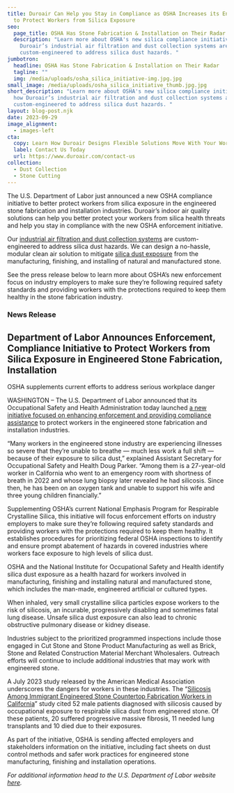 ```yaml
---
title: Duroair Can Help you Stay in Compliance as OSHA Increases its Enforcement
  to Protect Workers from Silica Exposure
seo:
  page_title: OSHA Has Stone Fabrication & Installation on Their Radar
  description: "Learn more about OSHA's new silica compliance initiative and how
    Duroair’s industrial air filtration and dust collection systems are
    custom-engineered to address silica dust hazards. "
jumbotron:
  headline: OSHA Has Stone Fabrication & Installation on Their Radar
  tagline: ""
  img: /media/uploads/osha_silica_initiative-img.jpg.jpg
small_image: /media/uploads/osha_silica_initiative_thumb.jpg.jpg
short_description: "Learn more about OSHA's new silica compliance initiative and
  how Duroair’s industrial air filtration and dust collection systems are
  custom-engineered to address silica dust hazards. "
layout: blog-post.njk
date: 2023-09-29
image_alignment:
  - images-left
cta:
  copy: Learn How Duroair Designs Flexible Solutions Move With Your Workflow
  label: Contact Us Today
  url: https://www.duroair.com/contact-us
collection:
  - Dust Collection
  - Stone Cutting
---
```

The U.S. Department of Labor just announced a new OSHA compliance initiative to better protect workers from silica exposure in the engineered stone fabrication and installation industries. Duroair’s indoor air quality solutions can help you better protect your workers from silica health threats and help you stay in compliance with the new OSHA enforcement initiative.

Our [industrial air filtration and dust collection systems](https://www.duroair.com/blog/custom-hard-wall-clean-room-solutions) are custom-engineered to address silica dust hazards. We can design a no-hassle, modular clean air solution to mitigate [silica dust exposure](https://www.duroair.com/industries/stone-cutting) from the manufacturing, finishing, and installing of natural and manufactured stone.

See the press release below to learn more about OSHA’s new enforcement focus on industry employers to make sure they’re following required safety standards and providing workers with the protections required to keep them healthy in the stone fabrication industry.

### News Release

## Department of Labor Announces Enforcement, Compliance Initiative to Protect Workers from Silica Exposure in Engineered Stone Fabrication, Installation

OSHA supplements current efforts to address serious workplace danger

WASHINGTON – The U.S. Department of Labor announced that its Occupational Safety and Health Administration today launched [a new initiative focused on enhancing enforcement and providing compliance assistance](https://www.osha.gov/laws-regs/standardinterpretations/2023-09-22) to protect workers in the engineered stone fabrication and installation industries.

“Many workers in the engineered stone industry are experiencing illnesses so severe that they’re unable to breathe — much less work a full shift — because of their exposure to silica dust,” explained Assistant Secretary for Occupational Safety and Health Doug Parker. “Among them is a 27-year-old worker in California who went to an emergency room with shortness of breath in 2022 and whose lung biopsy later revealed he had silicosis. Since then, he has been on an oxygen tank and unable to support his wife and three young children financially.”

Supplementing OSHA’s current National Emphasis Program for Respirable Crystalline Silica, this initiative will focus enforcement efforts on industry employers to make sure they’re following required safety standards and providing workers with the protections required to keep them healthy. It establishes procedures for prioritizing federal OSHA inspections to identify and ensure prompt abatement of hazards in covered industries where workers face exposure to high levels of silica dust. 

OSHA and the National Institute for Occupational Safety and Health identify silica dust exposure as a health hazard for workers involved in manufacturing, finishing and installing natural and manufactured stone, which includes the man-made, engineered artificial or cultured types. 

When inhaled, very small crystalline silica particles expose workers to the risk of silicosis, an incurable, progressively disabling and sometimes fatal lung disease. Unsafe silica dust exposure can also lead to chronic obstructive pulmonary disease or kidney disease. 

Industries subject to the prioritized programmed inspections include those engaged in Cut Stone and Stone Product Manufacturing as well as Brick, Stone and Related Construction Material Merchant Wholesalers. Outreach efforts will continue to include additional industries that may work with engineered stone. 

A July 2023 study released by the American Medical Association underscores the dangers for workers in these industries. The “[Silicosis Among Immigrant Engineered Stone Countertop Fabrication Workers in California](https://jamanetwork.com/journals/jamainternalmedicine/article-abstract/2807615)” study cited 52 male patients diagnosed with silicosis caused by occupational exposure to respirable silica dust from engineered stone. Of these patients, 20 suffered progressive massive fibrosis, 11 needed lung transplants and 10 died due to their exposures. 

As part of the initiative, OSHA is sending affected employers and stakeholders information on the initiative, including fact sheets on dust control methods and safer work practices for engineered stone manufacturing, finishing and installation operations.

*For additional information head to the U.S. Department of Labor website [here](https://www.dol.gov/newsroom/releases/osha/osha20230925-1).*